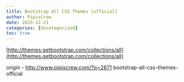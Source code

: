 ```yaml
---
title: Bootstrap All CSS Themes [official]
author: PipisCrew
date: 2015-12-21
categories: [Uncategorized]
toc: true
---
```


[http://themes.getbootstrap.com/collections/all](http://themes.getbootstrap.com/collections/all)

origin - http://www.pipiscrew.com/?p=2871 bootstrap-all-css-themes-official